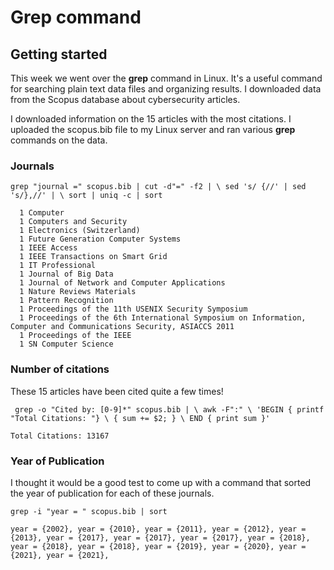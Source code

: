 # Grep command
## Getting started

This week we went over the **grep** command in Linux. It's a useful command for searching plain text data files and organizing results. I downloaded data from the Scopus database about cybersecurity articles. 

I downloaded information on the 15 articles with the most citations. I uploaded the scopus.bib file to my Linux server and ran various **grep** commands on the data. 

### Journals 

`grep "journal =" scopus.bib | cut -d"=" -f2 | \
     sed 's/ {//' | sed 's/},//' | \
     sort | uniq -c | sort`

      1 Computer
      1 Computers and Security
      1 Electronics (Switzerland)
      1 Future Generation Computer Systems
      1 IEEE Access
      1 IEEE Transactions on Smart Grid
      1 IT Professional
      1 Journal of Big Data
      1 Journal of Network and Computer Applications
      1 Nature Reviews Materials
      1 Pattern Recognition
      1 Proceedings of the 11th USENIX Security Symposium
      1 Proceedings of the 6th International Symposium on Information, Computer and Communications Security, ASIACCS 2011
      1 Proceedings of the IEEE
      1 SN Computer Science


### Number of citations

These 15 articles have been cited quite a few times! 

` grep -o "Cited by: [0-9]*" scopus.bib | \
    awk -F":" \
    'BEGIN { printf "Total Citations: "} \
    { sum += $2; } \
    END { print sum }'`

`Total Citations: 13167`

### Year of Publication 

I thought it would be a good test to come up with a command that sorted the year of publication for each of these journals. 

`grep -i "year = " scopus.bib | sort`

`year = {2002},
        year = {2010},
        year = {2011},
        year = {2012},
        year = {2013},
        year = {2017},
        year = {2017},
        year = {2017},
        year = {2018},
        year = {2018},
        year = {2018},
        year = {2019},
        year = {2020},
        year = {2021},
        year = {2021},`



 
